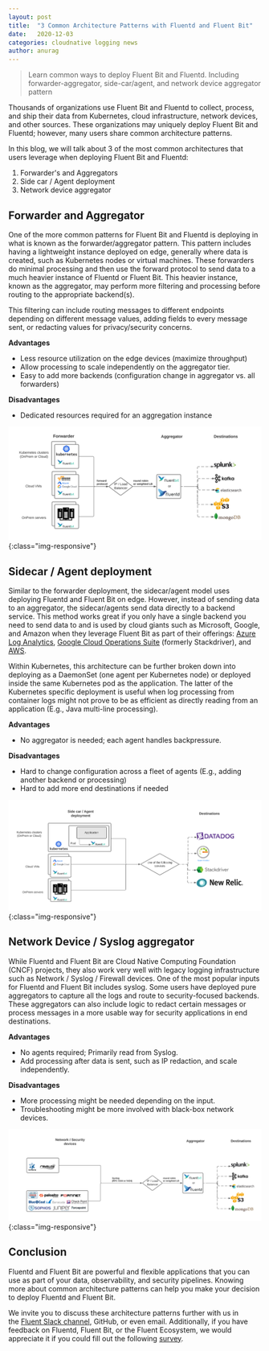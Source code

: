 ```yaml
---
layout: post
title:  "3 Common Architecture Patterns with Fluentd and Fluent Bit"
date:   2020-12-03
categories: cloudnative logging news
author: anurag
---
```


> Learn common ways to deploy Fluent Bit and Fluentd. Including forwarder-aggregator, side-car/agent, and network device aggregator pattern

Thousands of organizations use Fluent Bit and Fluentd to collect, process, and ship their data from Kubernetes, cloud infrastructure, network devices, and other sources. These organizations may uniquely deploy Fluent Bit and Fluentd; however, many users share common architecture patterns. 

In this blog, we will talk about 3 of the most common architectures that users leverage when deploying Fluent Bit and Fluentd:

1. Forwarder's and Aggregators
2. Side car / Agent deployment
3. Network device aggregator

## Forwarder and Aggregator

One of the more common patterns for Fluent Bit and Fluentd is deploying in what is known as the forwarder/aggregator pattern. This pattern includes having a lightweight instance deployed on edge, generally where data is created, such as Kubernetes nodes or virtual machines. These forwarders do minimal processing and then use the forward protocol to send data to a much heavier instance of Fluentd or Fluent Bit. This heavier instance, known as the aggregator, may perform more filtering and processing before routing to the appropriate backend(s).

This filtering can include routing messages to different endpoints depending on different message values, adding fields to every message sent, or redacting values for privacy/security concerns.

**Advantages**
* Less resource utilization on the edge devices (maximize throughput)
* Allow processing to scale independently on the aggregator tier.
* Easy to add more backends (configuration change in aggregator vs. all forwarders)

**Disadvantages**
* Dedicated resources required for an aggregation instance

![forwarder-aggregator](/assets/img/blog/2020-12-03-common/blog-forwarder-aggregator.png){:class="img-responsive"}

## Sidecar / Agent deployment

Similar to the forwarder deployment, the sidecar/agent model uses deploying Fluentd and Fluent Bit on edge. However, instead of sending data to an aggregator, the sidecar/agents send data directly to a backend service. This method works great if you only have a single backend you need to send data to and is used by cloud giants such as Microsoft, Google, and Amazon when they leverage Fluent Bit as part of their offerings: [Azure Log Analytics](https://github.com/microsoft/OMS-Agent-for-Linux), [Google Cloud Operations Suite](https://cloud.google.com/logging/docs/agent/configuration) (formerly Stackdriver), and [AWS](https://github.com/aws/aws-for-fluent-bit).

Within Kubernetes, this architecture can be further broken down into deploying as a DaemonSet (one agent per Kubernetes node) or deployed inside the same Kubernetes pod as the application. The latter of the Kubernetes specific deployment is useful when log processing from container logs might not prove to be as efficient as directly reading from an application (E.g., Java multi-line processing).

**Advantages**
* No aggregator is needed; each agent handles backpressure.

**Disadvantages**
* Hard to change configuration across a fleet of agents (E.g., adding another backend or processing)
* Hard to add more end destinations if needed

![sidecar-agent](/assets/img/blog/2020-12-03-common/blog-sidecar-agent.png){:class="img-responsive"}

## Network Device / Syslog aggregator

While Fluentd and Fluent Bit are Cloud Native Computing Foundation (CNCF) projects, they also work very well with legacy logging infrastructure such as Network / Syslog / Firewall devices. One of the most popular inputs for Fluentd and Fluent Bit includes syslog. Some users have deployed pure aggregators to capture all the logs and route to security-focused backends. These aggregators can also include logic to redact certain messages or process messages in a more usable way for security applications in end destinations. 

**Advantages**
* No agents required; Primarily read from Syslog.
* Add processing after data is sent, such as IP redaction, and scale independently.

**Disadvantages**
* More processing might be needed depending on the input.
* Troubleshooting might be more involved with black-box network devices.

![networkdevice-syslog](/assets/img/blog/2020-12-03-common/blog-network-device-syslog.png){:class="img-responsive"}

## Conclusion

Fluentd and Fluent Bit are powerful and flexible applications that you can use as part of your data, observability, and security pipelines. Knowing more about common architecture patterns can help you make your decision to deploy Fluentd and Fluent Bit. 

We invite you to discuss these architecture patterns further with us in the [Fluent Slack channel](https://slack.fluentd.org), GitHub, or even email. Additionally, if you have feedback on Fluentd, Fluent Bit, or the Fluent Ecosystem, we would appreciate it if you could fill out the following [survey](https://www.cognitoforms.com/Fluentecosystem/FluentEcosystemSurvey).
